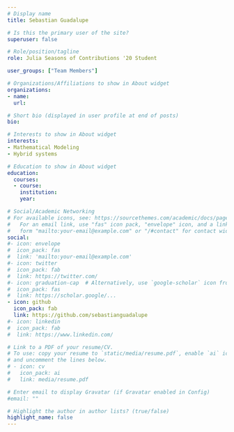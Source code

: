 ```yaml
---
# Display name
title: Sebastian Guadalupe

# Is this the primary user of the site?
superuser: false

# Role/position/tagline
role: Julia Seasons of Contributions '20 Student

user_groups: ["Team Members"]

# Organizations/Affiliations to show in About widget
organizations:
- name:
  url:

# Short bio (displayed in user profile at end of posts)
bio:

# Interests to show in About widget
interests:
- Mathematical Modeling
- Hybrid systems

# Education to show in About widget
education:
  courses:
  - course:
    institution:
    year:

# Social/Academic Networking
# For available icons, see: https://sourcethemes.com/academic/docs/page-builder/#icons
#   For an email link, use "fas" icon pack, "envelope" icon, and a link in the
#   form "mailto:your-email@example.com" or "/#contact" for contact widget.
social:
#- icon: envelope
#  icon_pack: fas
#  link: 'mailto:your-email@example.com'
#- icon: twitter
#  icon_pack: fab
#  link: https://twitter.com/
#- icon: graduation-cap  # Alternatively, use `google-scholar` icon from `ai` icon pack
#  icon_pack: fas
#  link: https://scholar.google/...
- icon: github
  icon_pack: fab
  link: https://github.com/sebastianguadalupe
#- icon: linkedin
#  icon_pack: fab
#  link: https://www.linkedin.com/

# Link to a PDF of your resume/CV.
# To use: copy your resume to `static/media/resume.pdf`, enable `ai` icons in `params.toml`,
# and uncomment the lines below.
# - icon: cv
#   icon_pack: ai
#   link: media/resume.pdf

# Enter email to display Gravatar (if Gravatar enabled in Config)
#email: ""

# Highlight the author in author lists? (true/false)
highlight_name: false
---
```


